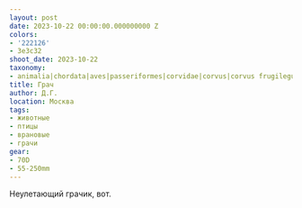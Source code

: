```yaml
---
layout: post
date: 2023-10-22 00:00:00.000000000 Z
colors:
- '222126'
- 3e3c32
shoot_date: 2023-10-22
taxonomy:
- animalia|chordata|aves|passeriformes|corvidae|corvus|corvus frugilegus
title: Грач
author: Д.Г.
location: Москва
tags:
- животные
- птицы
- врановые
- грачи
gear:
- 70D
- 55-250mm
---
```

Неулетающий грачик, вот.

